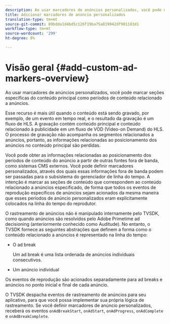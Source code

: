 ```yaml
---
description: Ao usar marcadores de anúncios personalizados, você pode marcar seções específicas do conteúdo principal como períodos de conteúdo relacionado a anúncios.
title: Adicionar marcadores de anúncio personalizados
translation-type: tm+mt
source-git-commit: 89bdda1d4bd5c126f19ba75a819942df901183d1
workflow-type: tm+mt
source-wordcount: '299'
ht-degree: 0%

---
```



# Visão geral {#add-custom-ad-markers-overview}

Ao usar marcadores de anúncios personalizados, você pode marcar seções específicas do conteúdo principal como períodos de conteúdo relacionado a anúncios.

Esse recurso é mais útil quando o conteúdo está sendo gravado, por exemplo, de um evento em tempo real, e o resultado da gravação é um fluxo de HLS. A gravação contém conteúdo principal e conteúdo relacionado à publicidade em um fluxo de VOD (Video-on Demand) do HLS. O processo de gravação não acompanha os segmentos relacionados a anúncios, portanto, as informações relacionadas ao posicionamento dos anúncios no conteúdo principal são perdidas.

Você pode obter as informações relacionadas ao posicionamento dos períodos de conteúdo do anúncio a partir de outras fontes fora de banda, como sistemas CMS externos. Você pode definir marcadores personalizados, através dos quais essas informações fora de banda podem ser passadas para o subsistema do gerenciador de linha do tempo. A intenção é marcar as seções de conteúdo que correspondem ao conteúdo relacionado a anúncios especificado, de forma que todos os eventos de reprodução específicos de anúncios sejam acionados da mesma maneira que esses períodos de anúncio personalizados eram explicitamente colocados na linha do tempo do reprodutor.

O rastreamento de anúncios não é manipulado internamente pelo TVSDK, como quando anúncios são resolvidos pelo Adobe Primetime ad decisioning (anteriormente conhecido como Auditude). No entanto, o TVSDK fornece as seguintes abstrações que definem a forma como o conteúdo relacionado a anúncios é representado na linha do tempo:

* O ad break

   Um ad break é uma lista ordenada de anúncios individuais consecutivos.
* Um anúncio individual

Os eventos de reprodução são acionados separadamente para ad breaks e anúncios no ponto inicial e final de cada anúncio.

O TVSDK despacha eventos de rastreamento de anúncios para seu aplicativo, para que você possa implementar sua própria lógica de rastreamento. Se você definir marcadores de anúncio personalizados, receberá os eventos `onAdBreakStart`, `onAdStart`, `onAdProgress`, `onAdComplete` e `onAdBreakComplete`.
